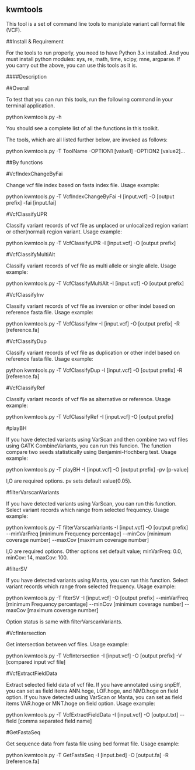 kwmtools
----

This tool is a set of command line tools to maniplate variant call format file (VCF).



##Install & Requirement



For the tools to run properly, you need to have Python 3.x installed.
And you must install python modules: sys, re, math, time, scipy, mne, argparse.
If you carry out the above, you can use this tools as it is.



####Description



##Overall

To test that you can run this tools, run the following command in your terminal application.

python kwmtools.py -h

You should see a complete list of all the functions in this toolkit.

The tools, which are all listed further below, are invoked as follows:

python kwmtools.py -T ToolName -OPTION1 [value1] -OPTION2 [value2]...



##By functions

#VcfIndexChangeByFai

Change vcf file index based on fasta index file.
Usage example:

python kwmtools.py -T VcfIndexChangeByFai -I [input.vcf] -O [output prefix] -fai [input.fai]

#VcfClassifyUPR

Classify variant records of vcf file as unplaced or unlocalized region variant or other(normal) region variant.
Usage example:

python kwmtools.py -T VcfClassifyUPR -I [input.vcf] -O [output prefix]

#VcfClassifyMultiAlt

Classify variant records of vcf file as multi allele or single allele.
Usage example:

python kwmtools.py -T VcfClassifyMultiAlt -I [input.vcf] -O [output prefix]

#VcfClassifyInv

Classify variant records of vcf file as inversion or other indel based on reference fasta file.
Usage example:

python kwmtools.py -T VcfClassifyInv -I [input.vcf] -O [output prefix] -R [reference.fa]

#VcfClassifyDup

Classify variant records of vcf file as duplication or other indel based on reference fasta file.
Usage example:

python kwmtools.py -T VcfClassifyDup -I [input.vcf] -O [output prefix] -R [reference.fa]

#VcfClassifyRef

Classify variant records of vcf file as alternative or reference.
Usage example:

python kwmtools.py -T VcfClassifyRef -I [input.vcf] -O [output prefix]

#playBH

If you have detected variants using VarScan and then combine two vcf files using GATK CombineVariants, you can run this funcion. The function compare two seeds statistically using Benjamini-Hochberg test.
Usage example:

python kwmtools.py -T playBH -I [input.vcf] -O [output  prefix] -pv [p-value]

I,O are required options. pv sets default value(0.05).

#filterVarscanVariants

If you have detected variants using VarScan, you can run this function.
Select variant records which range from selected frequency.
Usage example:

python kwmtools.py -T filterVarscanVariants -I [input.vcf] -O [output prefix] --minVarFreq [minimum Frequency percentage] --minCov [minimum coverage number] --maxCov [maximum coverage number]

I,O are required options. Other options set default value; minVarFreq: 0.0, minCov: 14, maxCov: 100.

#filterSV

If you have detected variants using Manta, you can run this function.
Select variant records which range from selected frequency.
Usage example:

python kwmtools.py -T fiterSV -I [input.vcf] -O [output prefix] --minVarFreq [minimum Frequency percentage] --minCov [minimum coverage number] --maxCov [maximum coverage number]

Option status is same with filterVarscanVariants.

#VcfIntersection

Get intersection between vcf files.
Usage example:

python kwmtools.py -T VcfIntersection -I [input.vcf] -O [output prefix] -V [compared input vcf file]

#VcfExtractFieldData

Extract selected field data of vcf file.
If you have annotated using snpEff, you can set as field items ANN.hoge, LOF.hoge, and NMD.hoge on field option.
If you have detected using VarScan or Manta, you can set as field items VAR.hoge or MNT.hoge on field option.
Usage example:

python kwmtools.py -T VcfExtractFieldData -I [input.vcf] -O [output.txt] --field [comma separated field name]

#GetFastaSeq

Get sequence data from fasta file using bed format file.
Usage example:

python kwmtools.py -T GetFastaSeq -I [input.bed] -O [output.fa] -R [reference.fa]

